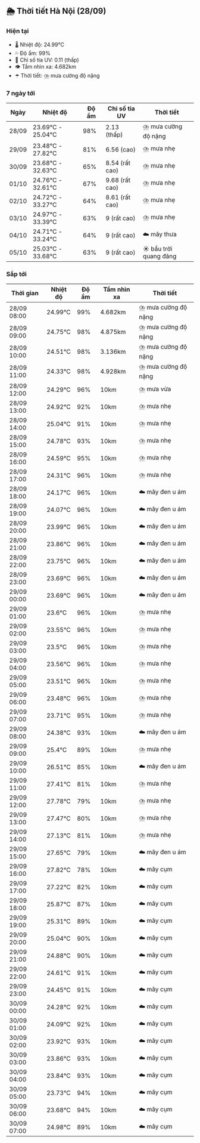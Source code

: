 ## 🌦️ Thời tiết Hà Nội (28/09)

### Hiện tại

- 🌡️ Nhiệt độ: 24.99℃
- 💦 Độ ẩm: 99%
- 🌟 Chỉ số tia UV: 0.11 (thấp)
- 👁️ Tầm nhìn xa: 4.682km
- ☂️ Thời tiết: ⛈️ mưa cường độ nặng

### 7 ngày tới

| Ngày | Nhiệt độ | Độ ẩm | Chỉ số tia UV | Thời tiết |
| --- | --- | --- | --- | --- |
| 28/09 | 23.69℃ - 25.04℃ | 98% | 2.13 (thấp) | ⛈️ mưa cường độ nặng |
| 29/09 | 23.48℃ - 27.82℃ | 81% | 6.56 (cao) | ⛈️ mưa nhẹ |
| 30/09 | 23.68℃ - 32.63℃ | 65% | 8.54 (rất cao) | ⛈️ mưa nhẹ |
| 01/10 | 24.76℃ - 32.61℃ | 67% | 9.68 (rất cao) | ⛈️ mưa nhẹ |
| 02/10 | 24.72℃ - 33.27℃ | 64% | 8.61 (rất cao) | ⛈️ mưa nhẹ |
| 03/10 | 24.97℃ - 33.39℃ | 63% | 9 (rất cao) | ⛈️ mưa nhẹ |
| 04/10 | 24.71℃ - 33.24℃ | 64% | 9 (rất cao) | ☁️ mây thưa |
| 05/10 | 25.03℃ - 33.68℃ | 63% | 9 (rất cao) | ☀️ bầu trời quang đãng |

### Sắp tới

| Thời gian | Nhiệt độ | Độ ẩm | Tầm nhìn xa | Thời tiết |
| --- | --- | --- | --- | --- |
| 28/09 08:00 | 24.99℃ | 99% | 4.682km | ⛈️ mưa cường độ nặng |
| 28/09 09:00 | 24.75℃ | 98% | 4.875km | ⛈️ mưa cường độ nặng |
| 28/09 10:00 | 24.51℃ | 98% | 3.136km | ⛈️ mưa cường độ nặng |
| 28/09 11:00 | 24.33℃ | 98% | 4.928km | ⛈️ mưa cường độ nặng |
| 28/09 12:00 | 24.29℃ | 96% | 10km | ⛈️ mưa vừa |
| 28/09 13:00 | 24.92℃ | 92% | 10km | ⛈️ mưa nhẹ |
| 28/09 14:00 | 25.04℃ | 91% | 10km | ⛈️ mưa nhẹ |
| 28/09 15:00 | 24.78℃ | 93% | 10km | ⛈️ mưa nhẹ |
| 28/09 16:00 | 24.59℃ | 95% | 10km | ⛈️ mưa nhẹ |
| 28/09 17:00 | 24.31℃ | 96% | 10km | ⛈️ mưa nhẹ |
| 28/09 18:00 | 24.17℃ | 96% | 10km | ☁️ mây đen u ám |
| 28/09 19:00 | 24.07℃ | 96% | 10km | ☁️ mây đen u ám |
| 28/09 20:00 | 23.99℃ | 96% | 10km | ☁️ mây đen u ám |
| 28/09 21:00 | 23.86℃ | 96% | 10km | ☁️ mây đen u ám |
| 28/09 22:00 | 23.75℃ | 96% | 10km | ☁️ mây đen u ám |
| 28/09 23:00 | 23.69℃ | 96% | 10km | ☁️ mây đen u ám |
| 29/09 00:00 | 23.69℃ | 96% | 10km | ☁️ mây đen u ám |
| 29/09 01:00 | 23.6℃ | 96% | 10km | ⛈️ mưa nhẹ |
| 29/09 02:00 | 23.55℃ | 96% | 10km | ⛈️ mưa nhẹ |
| 29/09 03:00 | 23.5℃ | 96% | 10km | ⛈️ mưa nhẹ |
| 29/09 04:00 | 23.56℃ | 96% | 10km | ⛈️ mưa nhẹ |
| 29/09 05:00 | 23.51℃ | 96% | 10km | ⛈️ mưa nhẹ |
| 29/09 06:00 | 23.48℃ | 96% | 10km | ⛈️ mưa nhẹ |
| 29/09 07:00 | 23.71℃ | 95% | 10km | ⛈️ mưa nhẹ |
| 29/09 08:00 | 24.38℃ | 93% | 10km | ☁️ mây đen u ám |
| 29/09 09:00 | 25.4℃ | 89% | 10km | ⛈️ mưa nhẹ |
| 29/09 10:00 | 26.51℃ | 85% | 10km | ☁️ mây đen u ám |
| 29/09 11:00 | 27.41℃ | 81% | 10km | ⛈️ mưa nhẹ |
| 29/09 12:00 | 27.78℃ | 79% | 10km | ⛈️ mưa nhẹ |
| 29/09 13:00 | 27.47℃ | 80% | 10km | ⛈️ mưa nhẹ |
| 29/09 14:00 | 27.13℃ | 81% | 10km | ⛈️ mưa nhẹ |
| 29/09 15:00 | 27.65℃ | 79% | 10km | ☁️ mây đen u ám |
| 29/09 16:00 | 27.82℃ | 78% | 10km | ☁️ mây cụm |
| 29/09 17:00 | 27.22℃ | 82% | 10km | ☁️ mây cụm |
| 29/09 18:00 | 25.87℃ | 87% | 10km | ☁️ mây cụm |
| 29/09 19:00 | 25.31℃ | 89% | 10km | ☁️ mây cụm |
| 29/09 20:00 | 25.04℃ | 90% | 10km | ☁️ mây cụm |
| 29/09 21:00 | 24.88℃ | 90% | 10km | ☁️ mây cụm |
| 29/09 22:00 | 24.61℃ | 91% | 10km | ☁️ mây cụm |
| 29/09 23:00 | 24.45℃ | 91% | 10km | ☁️ mây cụm |
| 30/09 00:00 | 24.28℃ | 92% | 10km | ☁️ mây cụm |
| 30/09 01:00 | 24.09℃ | 92% | 10km | ☁️ mây cụm |
| 30/09 02:00 | 23.92℃ | 93% | 10km | ☁️ mây cụm |
| 30/09 03:00 | 23.86℃ | 93% | 10km | ☁️ mây cụm |
| 30/09 04:00 | 23.84℃ | 93% | 10km | ☁️ mây cụm |
| 30/09 05:00 | 23.73℃ | 94% | 10km | ☁️ mây cụm |
| 30/09 06:00 | 23.68℃ | 94% | 10km | ☁️ mây cụm |
| 30/09 07:00 | 24.98℃ | 89% | 10km | ☁️ mây cụm |
